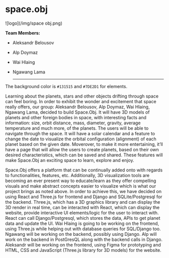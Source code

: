 # space.obj

![logo](/img/space obj.png)

**Team Members:**
- Aleksandr Belousov
- Alp Doymaz
- Wai Hlaing
- Ngawang Lama

	---

The background color is `#131515` and `#7DE2D1` for elements.

Learning about the planets, stars and other objects drifting through space can feel boring. In order to exhibit the wonder and excitement that space really offers, our group: Aleksandr Belousov, Alp Doymaz, Wai Hlaing, Ngawang Lama, decided to build Space.Obj. It will have 3D models of planets and other foreign bodies in space, with interesting facts and information: size, orbit distance, mass, diameter, gravity, average temperature and much more, of the planets. The users will be able to navigate through the space. It will have a solar calendar and a feature to change the date to visualize the orbital configuration (alignment) of each planet based on the given date. Moverover, to make it more entertaining, it’ll have a page that will allow the users to create planets, based on their own desired characteristics, which can be saved and shared. These features will make Space.Obj an exciting space to learn, explore and enjoy.

Space.Obj offers a platform that can be continually added onto with regards to functionalities, features, etc. Additionally, 3D visualization tools are becoming an ever present way to educate/learn as they offer compelling visuals and make abstract concepts easier to visualize which is what our project brings as noted above. In order to achieve this, we have decided on using React and Three.js for frontend and Django and SQLite/Postgresql for the backend. Three.js, which has a 3D graphics library and can display the 3D render in real time, can be interacted with React, which can display the website, provide interactive UI elements/logic for the user to interact with. React can call Django/Postgresql, which stores the data, APIs to get planet data and update the UI. Wai Hlaing is going to be working on the frontend, using Three.js while helping out with database queries for SQL/Django too. Ngawang will be working on the backend, possibly using Django. Alp will work on the backend in PostGresQL along with the backend calls in Django. Aleksandr will be working on the frontend, using Figma for prototyping and HTML, CSS and JavaScript (Three.js library for 3D models) for the website.